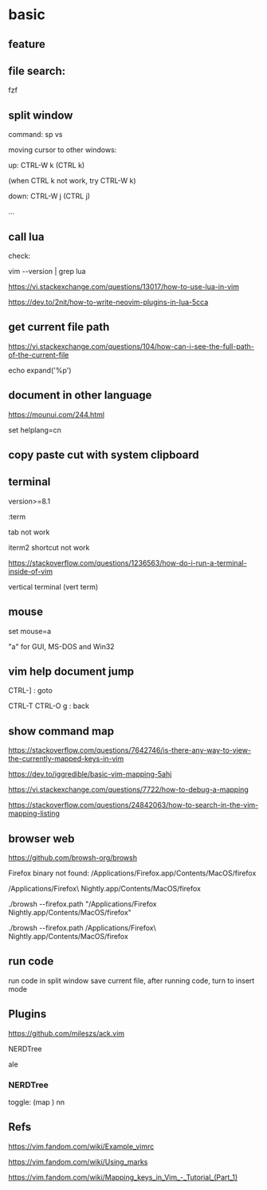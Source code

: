 # basic

## feature

## file search:

fzf

## split window

command: sp vs

moving cursor to other windows:

  up: CTRL-W k (CTRL k)

  (when CTRL k not work, try CTRL-W k)

  down: CTRL-W j (CTRL j)

  ...

## call lua

check:

vim --version | grep lua

https://vi.stackexchange.com/questions/13017/how-to-use-lua-in-vim

https://dev.to/2nit/how-to-write-neovim-plugins-in-lua-5cca

## get current file path

https://vi.stackexchange.com/questions/104/how-can-i-see-the-full-path-of-the-current-file

echo expand('%p')

## document in other language

https://mounui.com/244.html

set helplang=cn

## copy paste cut with system clipboard

## terminal

version>=8.1

:term

tab not work

iterm2 shortcut not work

https://stackoverflow.com/questions/1236563/how-do-i-run-a-terminal-inside-of-vim

vertical terminal (vert term)

## mouse

set mouse=a

"a" for GUI, MS-DOS and Win32

## vim help document jump

CTRL-] : goto

CTRL-T CTRL-O g<RightMouse> <C-RightMouse> : back

## show command map

https://stackoverflow.com/questions/7642746/is-there-any-way-to-view-the-currently-mapped-keys-in-vim

https://dev.to/iggredible/basic-vim-mapping-5ahj

https://vi.stackexchange.com/questions/7722/how-to-debug-a-mapping

https://stackoverflow.com/questions/24842063/how-to-search-in-the-vim-mapping-listing

## browser web

https://github.com/browsh-org/browsh

Firefox binary not found: /Applications/Firefox.app/Contents/MacOS/firefox

/Applications/Firefox\ Nightly.app/Contents/MacOS/firefox

./browsh --firefox.path "/Applications/Firefox Nightly.app/Contents/MacOS/firefox"

./browsh --firefox.path /Applications/Firefox\ Nightly.app/Contents/MacOS/firefox

## run code

run code in split window
save current file, after running code, turn to insert mode

## Plugins

https://github.com/mileszs/ack.vim

NERDTree

ale

### NERDTree

toggle: (map <Leader>) <Leader>nn

## Refs

https://vim.fandom.com/wiki/Example_vimrc

https://vim.fandom.com/wiki/Using_marks

https://vim.fandom.com/wiki/Mapping_keys_in_Vim_-_Tutorial_(Part_1)

